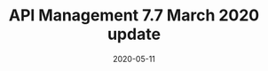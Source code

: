 ---
title: API Management 7.7 March 2020 update
linkTitle: March 2020 update
weight: 180
date: 2020-05-11
description: In the 7.7 March 2020 update API Gateway has been upgraded to use OpenSSL 1.1.1 and API Portal includes API Details page improvements.
---